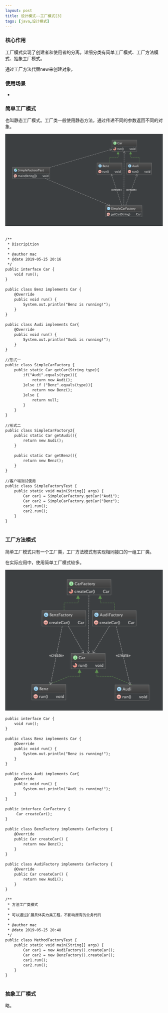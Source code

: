 ```yaml
---
layout: post
title: 设计模式--工厂模式[3]
tags: [java,设计模式]
---
```


### 核心作用 ###

工厂模式实现了创建者和使用者的分离。详细分类有简单工厂模式、工厂方法模式、抽象工厂模式。

通过工厂方法代替new来创建对象，

### 使用场景 ###

* 

### 简单工厂模式 ###

也叫静态工厂模式。工厂类一般使用静态方法，通过传递不同的参数返回不同的对象。

![简单工厂模式](images/design.patterns.factory.simple.png)

```

/**
 * Discripition
 *
 * @author mac
 * @date 2019-05-25 20:16
 */
public interface Car {
    void run();
}

public class Benz implements Car {
    @Override
    public void run() {
        System.out.println("Benz is running!");
    }
}

public class Audi implements Car{
    @Override
    public void run() {
        System.out.println("Audi is running!");
    }
}

//形式一
public class SimpleCarFactory {
    public static Car getCar(String type){
        if("Audi".equals(type)){
            return new Audi();
        }else if ("Benz".equals(type)){
            return new Benz();
        }else {
            return null;
        }
    }
}

//形式二
public class SimpleCarFactory2{
    public static Car getAudi(){
        return new Audi();
    }

    public static Car getBenz(){
        return new Benz();
    }
}

//客户端测试使用
public class SimpleFactoryTest {
    public static void main(String[] args) {
        Car car1 = SimpleCarFactory.getCar("Audi");
        Car car2 = SimpleCarFactory.getCar("Benz");
        car1.run();
        car2.run();
    }
}


```

### 工厂方法模式 ###

简单工厂模式只有一个工厂类，工厂方法模式有实现相同接口的一组工厂类。

在实际应用中，使用简单工厂模式较多。

![工厂方法模式](images/design.patterns.factory.method.png)

```
public interface Car {
    void run();
}

public class Benz implements Car {
    @Override
    public void run() {
        System.out.println("Benz is running!");
    }
}

public class Audi implements Car{
    @Override
    public void run() {
        System.out.println("Audi is running!");
    }
}

public interface CarFactory {
     Car createCar();
}

public class BenzFactory implements CarFactory {
    @Override
    public Car createCar() {
        return new Benz();
    }
}

public class AudiFactory implements CarFactory {
    @Override
    public Car createCar() {
        return new Audi();
    }
}

/**
 * 方法工厂类模式
 *
 * 可以通过扩展具体实力类工程，不影响原有的业务代码
 *
 * @author mac
 * @date 2019-05-25 20:48
 */
public class MethodFactoryTest {
    public static void main(String[] args) {
        Car car1 = new AudiFactory().createCar();
        Car car2 = new BenzFactory().createCar();
        car1.run();
        car2.run();
    }
}


```


### 抽象工厂模式 ###

略。